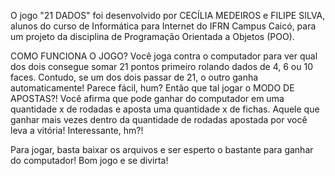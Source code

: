 O jogo "21 DADOS" foi desenvolvido por CECÍLIA MEDEIROS e FILIPE SILVA, alunos do curso de Informática para Internet do IFRN Campus Caicó, para um projeto da disciplina de Programação Orientada a Objetos (POO).

COMO FUNCIONA O JOGO?
Você joga contra o computador para ver qual dos dois consegue somar 21 pontos primeiro rolando dados de 4, 6 ou 10 faces. Contudo, se um dos dois passar de 21, o outro ganha automaticamente!
Parece fácil, hum? Então que tal jogar o MODO DE APOSTAS?! Você afirma que pode ganhar do computador em uma quantidade x de rodadas e aposta uma quantidade x de fichas. Aquele que ganhar mais vezes dentro da quantidade de rodadas apostada por você leva a vitória! Interessante, hm?!

Para jogar, basta baixar os arquivos e ser esperto o bastante para ganhar do computador! Bom jogo e se divirta!
